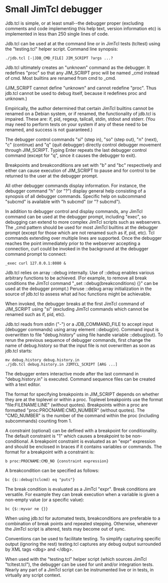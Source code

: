Small JimTcl debugger
=====================

Jdb.tcl is simple, or at least small--the debugger proper (excluding
comments and code implementing this help text, version information etc)
is implemented in less than 250 single lines of code.

Jdb.tcl can be used at at the command line or in JimTcl tests (tcltest)
using the "testing.tcl" helper script. Command line synopsis:

    ./jdb.tcl [-|JDB_CMD_FILE] JIM_SCRIPT ?args ...?

Jdb.tcl ultimately creates an "unknown" command as the debugger. It
redefines "proc" so that any JIM_SCRIPT proc will be named _cmd instead
of cmd. Most builtins are renamed from cmd to _cmd.

(JIM_SCRIPT cannot define "unknown" and cannot redefine "proc". Thus
jdb.tcl cannot be used to debug itself, because it redefines proc and
unknown.)

Empirically, the author determined that certain JimTcl builtins cannot be
renamed on a Debian system, or if renamed, the functionality of jdb.tcl
is impaired. These are: if, pid, regexp, tailcall, stdin, stdout and
stderr. (You may need to perform tests on your system if any of these
need to be renamed, and success is not guaranteed.)

The debugger control commands "si" (step in), "so" (step out),
"n" (next), "c" (continue) and "q" (quit debugger) directly control
debugger movement through JIM_SCRIPT. Typing Enter repeats the last
debugger control command (except for "q", since it causes the debugger
to exit).

Breakpoints and breakconditions are set with "b" and "bc" respectively
and either can cause execution of JIM_SCRIPT to pause and for control to
be returned to the user at the debugger prompt.

All other debugger commands display information. For instance, the debugger
command "h" (or "?") display general help consisting of a synopsis of all
debugger commands. Specific help on subcommand "subcmd" is available with
"h subcmd" (or "? subcmd").

In addition to debugger control and display commands, any JimTcl command
can be used at the debugger prompt, including "exec", so debugging can
extend to more complex JimTcl scripts such as webservers. The _cmd pattern
should be used for most JimTcl builtins at the debugger prompt (except for
those which are not renamed such as if, pid, etc). Tcl commands extending
over multiple lines are supported. Once the debugger reaches the point
immediately prior to the webserver accepting a connection, curl could be
invoked in the background at the debugger command prompt to connect:

    _exec curl 127.0.0.1:8080 &

Jdb.tcl relies on array ::debug internally. Use of ::debug enables various
arbitrary functions to be achieved. (For example, to remove all break
conditions the JimTcl command "_set ::debug(breakconditions) {}" can be
used at the debugger prompt.) Peruse ::debug array initialization in the
source of jdb.tcl to assess what ad hoc functions might be achievable.

When invoked, the debugger breaks at the first JimTcl command of JIM_SCRIPT
using "si" (excluding JimTcl commands which cannot be renamed such as if,
pid, etc).

Jdb.tcl reads from stdin ("-") or a JDB_COMMAND_FILE to accept
input (debugger commands) using array element ::debug(in). Command input is
overwritten to file "debug.history" using file handle variable ::debug(out).
To rerun the previous sequence of debugger commands, first change the name
of debug.history so that the input file is not overwritten as soon as jdb.tcl
starts:

    mv debug.history debug.history.in
    ./jdb.tcl debug.history.in JIMTCL_SCRIPT [ARG ...]

The debugger enters interactive mode after the last command in
"debug.history.in" is executed. Command sequence files can be created with
a text editor.

The format for specifying breakpoints in JIM_SCRIPT depends on whether
they are at the toplevel or within a proc. Toplevel breakpoints use the
format "file:FILENAME:LINE" (without quotes). Breakpoints within a proc
are formatted "proc:PROCNAME:CMD_NUMBER" (without quotes). The
"CMD_NUMBER" is the number of the command within the proc (including
subcommands) counting from 1.

A constraint (optional) can be defined with a breakpoint for
conditionality. The default constraint is "1" which causes a breakpoint
to be non-conditional. A breakpoint constraint is evaluated as an "expr"
expression and should be enclosed in braces if it contains variables or
commands. The format for a breakpoint with a constraint is:

    b proc:PROCNAME:CMD_NO {constraint expression}

A breakcondition can be specified as follows:

    bc {$::debug(tclcmd) eq "puts"}

The break condition is evaluated as a JimTcl "expr". Break conditions
are versatile. For example they can break execution when a variable is
given a non-empty value (or a specific value):

    bc {$::myvar ne {}}

When using jdb.tcl for automated tests, breakconditions are preferable
to a combination of break points and repeated stepping. Otherwise, whenever
the JimTcl script is altered, tests may become out of sync.

Conventions can be used to facilitate testing. To simplify capturing
specific output (ignoring the rest) testing.tcl captures any debug
output surrounded by XML tags \<dbg\> and \</dbg\>.

When used with the "testing.tcl" helper script (which sources JimTcl
"tcltest.tcl"), the debugger can be used for unit and/or integration
tests. Nearly any part of a JimTcl script can be instrumented live
or in tests, in virtually any script context.
